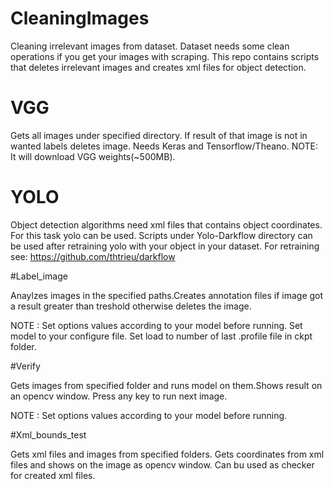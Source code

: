 # CleaningImages

Cleaning irrelevant images from dataset.
Dataset needs some clean operations if you get your images with scraping. This repo contains scripts that deletes irrelevant images and creates xml files for object detection.

# VGG

Gets all images under specified directory. If result of that image is not in wanted labels deletes image.
Needs Keras and Tensorflow/Theano.
NOTE: It will download VGG weights(~500MB). 

# YOLO

Object detection algorithms need xml files that contains object coordinates. For this task yolo can be used. Scripts under Yolo-Darkflow directory can be used after retraining yolo with your object in your dataset.
For retraining see: https://github.com/thtrieu/darkflow

#Label_image

Anaylzes images in the specified paths.Creates annotation files if image got a result greater than treshold otherwise deletes the image.

NOTE : Set options values according to your model before running. Set model to your configure file. 
       Set load to number of last .profile file in ckpt folder.

#Verify

Gets images from specified folder and runs model on them.Shows result on an opencv window. Press any key to run next image.

NOTE : Set options values according to your model before running.

#Xml_bounds_test

Gets xml files and images from specified folders. Gets coordinates from xml files and shows on the image as opencv window.
Can bu used as checker for created xml files.
